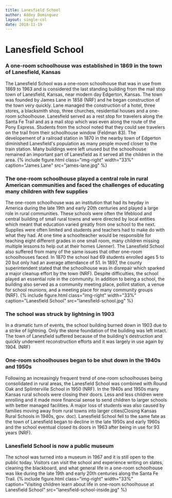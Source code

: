 ```yaml
---
title: Lanesfield School
author: Addey Dominguez
layout: single-col
date: 2018-11-19
---
```




# Lanesfield School

### A one-room schoolhouse was established in 1869 in the town of Lanesfield, Kansas
The Lanesfield School was a one-room schoolhouse that was in use from 1869 to 1963 and is considered the last standing building from the mail stop town of Lanesfield, Kansas, near modern day Edgerton, Kansas. The town was founded by James Lane in 1858 (NRF) and he began construction of the town very quickly. Lane managed the construction of a hotel, three stores, a blacksmith shop, three churches, residential houses and a one-room schoolhouse. Lanesfield served as a rest stop for travelers along the Santa Fe Trail and as a mail stop which was even along the route of the Pony Express. Students from the school noted that they could see travelers on the trail from their schoolhouse window (Feldman 83). The developement of a railroad station in 1870 in the nearby town of Edgerton diminished Lanesfield's population as many people moved closer to the train station. Many buildings were left unused but the schoolhouse remained an important part of Lanesfield as it served all the children in the area. 
{% include figure.html
  class="img-right"
  width="33%"
  caption="James Lane"
  src="james-lane.jpg"
%}

### The one-room schoolhouse played a central role in rural American communities and faced the challenges of educating many children with few supplies
The one-room schoolhouse was an institution that had its heyday in America during the late 19th and early 20th centuries and played a large role in rural communities. These schools were often the lifeblood and central building of small rural towns and were directed by local entities which meant that education varied greatly from one school to the next. Supplies were often limited and students and teachers had to make do with what they had. At one time a schoolteacher would be responsible for teaching eight different grades in one small room, many children missing multiple lessons to help out at their homes (Jenner). The Lanesfield School also suffered from many of the same issues that other one-room schoolhouses faced. In 1870 the school had 69 students enrolled ages 5 to 20 but only had an average attendance of 51. In 1897, the county superintendent stated that the schoolhouse was in disrepair which sparked a major cleanup effort by the town (NRF). Despite difficulties, the school played an essential role in the community. In addition to being a school, the building also served as a community meeting place, pollint station, a venue for school reunions, and a meeting place for many community groups (NRF). 
{% include figure.html
  class="img-right"
  width="33%"
  caption="Lanesfield School"
  src="lanesfield-school.jpg"
%}

### The school was struck by lightning in 1903
In a dramatic turn of events, the school building burned down in 1903 due to a strike of lightning. Only the stone foundation of the building was left intact. The town of Lanesfield suffered because of the building's destruction and quickly underwent reconstruction efforts and it was largely in use again by 1904. (NRF)

### One-room schoolhouses began to be shut down in the 1940s and 1950s
Following an increasingly frequent trend of one-room schoolhouses being consolidated in rural areas, the Lanesfield School was combined with Round Oak and Splinterville School in 1950 (NRF). In the 1940s and 1950s many Kansas rural schools were closing their doors. Less and less children were enrolling and it made more financial sense to send children to larger schools with better managed facilities. A major loss of students was also caused by families moving away from rural towns into larger cities(Closing Kansas Rural Schools in 1940s, gov. doc). Lanesfield School fell to the same fate as the town of Lanesfield began to decline in the late 1950s and early 1960s and the school eventual closed its doors in 1963 after being in use for 93 years (NRF).

### Lanesfield School is now a public museum
The school was turned into a museum in 1967 and it is still open to the public today. Visitors can visit the school and experience writing on slates, cleaning the blackboard, and what general life in a one-room schoolhouse was like during the late 19th and early 20th centuries along the Santa Fe Trail.
{% include figure.html
  class="img-right"
  width="33%"
  caption="Visiting children learn about life in one-room schoolhouse at Lanesfield School"
  src="lanesfield-school-inside.jpg"
%}
